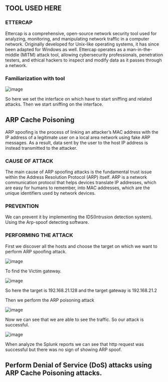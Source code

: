 ## TOOL USED HERE
### ETTERCAP
Ettercap is a comprehensive, open-source network security tool used for analyzing, monitoring, and manipulating network traffic in a computer network. Originally developed for Unix-like operating systems, it has since been adapted for Windows as well. Ettercap operates as a man-in-the-middle (MITM) attack tool, allowing cybersecurity professionals, penetration testers, and ethical hackers to inspect and modify data as it passes through a network.

### Familiarization with tool

![image](https://github.com/ananthan05/Cyber-Security-/assets/140697378/c925e528-b037-416f-bbd9-e0d9f40a41e7)


So here we set the interface on which have to start sniffing and related attacks. Then we start sniffing on the interface.

## ARP Cache Poisoning
ARP spoofing is the process of linking an attacker’s MAC address with the IP address of a legitimate user on a local area network using fake ARP messages. As a result, data sent by the user to the host IP address is instead transmitted to the attacker.

### CAUSE OF ATTACK
The main cause of ARP spoofing attacks is the fundamental trust issue within the Address Resolution Protocol (ARP) itself. ARP is a network communication protocol that helps devices translate IP addresses, which are easy for humans to remember, into MAC addresses, which are the unique identifiers used by network devices.

### PREVENTION
We can prevent it by implementing the IDS(Intrusion detection system).
Using the Arp-spoof detecting software.

### PERFORMING THE ATTACK
First we discover all the hosts and choose the target on which we want to perform ARP spoofing attack.

![image](https://github.com/ananthan05/Cyber-Security-/assets/140697378/8abf25bb-0c56-488d-b871-3c4e8b0e35ce)

To find the Victim gateway.

![image](https://github.com/ananthan05/Cyber-Security-/assets/140697378/f23502a5-0775-4bcc-b02c-8f5a42c77964)

So here the target is 192.168.21.128 and the target gateway is 192.168.21.2

Then we perform the ARP poisoning attack

![image](https://github.com/ananthan05/Cyber-Security-/assets/140697378/e62d5c8f-2abc-441d-b7c2-bb39c231ba25)


Now we can see that we are able to see the traffic. So our attack is successful.

![image](https://github.com/ananthan05/Cyber-Security-/assets/140697378/bed044a2-5029-4097-afa0-51c606d31cfb)


When analyze the Splunk reports we can see that http request was successful but there was no sign of showing ARP spoof.



## Perform Denial of Service (DoS) attacks using ARP Cache Poisoning attacks.



